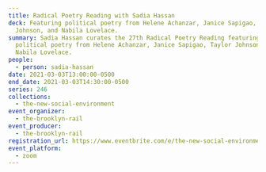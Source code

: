 ```yaml
---
title: Radical Poetry Reading with Sadia Hassan
deck: Featuring political poetry from Helene Achanzar, Janice Sapigao, Taylor
  Johnson, and Nabila Lovelace.
summary: Sadia Hassan curates the 27th Radical Poetry Reading featuring
  political poetry from Helene Achanzar, Janice Sapigao, Taylor Johnson, and
  Nabila Lovelace.
people:
  - person: sadia-hassan
date: 2021-03-03T13:00:00-0500
end_date: 2021-03-03T14:30:00-0500
series: 246
collections:
  - the-new-social-environment
event_organizer:
  - the-brooklyn-rail
event_producer:
  - the-brooklyn-rail
registration_url: https://www.eventbrite.com/e/the-new-social-environment-246-radical-poetry-reading-with-sadia-hassan-tickets-143207953845
event_platform:
  - zoom
---
```

